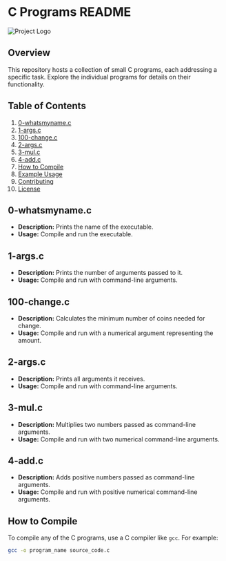 # C Programs README

![Project Logo](https://image.slidesharecdn.com/mallocandcallocinc-140206191045-phpapp02/75/malloc-and-calloc-in-c-1-2048.jpg?cb=1668293665)

## Overview

This repository hosts a collection of small C programs, each addressing a specific task. Explore the individual programs for details on their functionality.

## Table of Contents

1. [0-whatsmyname.c](#0-whatsmynamec)
2. [1-args.c](#1-argsc)
3. [100-change.c](#100-changec)
4. [2-args.c](#2-argsc)
5. [3-mul.c](#3-mulc)
6. [4-add.c](#4-addc)
7. [How to Compile](#how-to-compile)
8. [Example Usage](#example-usage)
9. [Contributing](#contributing)
10. [License](#license)

## 0-whatsmyname.c

- **Description:** Prints the name of the executable.
- **Usage:** Compile and run the executable.

## 1-args.c

- **Description:** Prints the number of arguments passed to it.
- **Usage:** Compile and run with command-line arguments.

## 100-change.c

- **Description:** Calculates the minimum number of coins needed for change.
- **Usage:** Compile and run with a numerical argument representing the amount.

## 2-args.c

- **Description:** Prints all arguments it receives.
- **Usage:** Compile and run with command-line arguments.

## 3-mul.c

- **Description:** Multiplies two numbers passed as command-line arguments.
- **Usage:** Compile and run with two numerical command-line arguments.

## 4-add.c

- **Description:** Adds positive numbers passed as command-line arguments.
- **Usage:** Compile and run with positive numerical command-line arguments.

## How to Compile

To compile any of the C programs, use a C compiler like `gcc`. For example:

```bash
gcc -o program_name source_code.c
